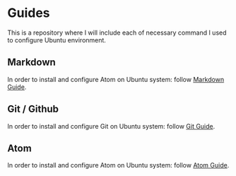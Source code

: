# Guides
This is a repository where I will include each of necessary command I used to configure Ubuntu environment.

## Markdown
In order to install and configure Atom on Ubuntu system: follow [Markdown Guide](https://github.com/PrimerasgoMan/Guides/blob/master/Guides/Markdown.md).

## Git / Github
In order to install and configure Git on Ubuntu system: follow [Git Guide](https://github.com/PrimerasgoMan/Guides/blob/master/Guides/Git_Github.md).

## Atom
In order to install and configure Atom on Ubuntu system: follow [Atom Guide](https://github.com/PrimerasgoMan/Guides/blob/master/Guides/Atom.md).
